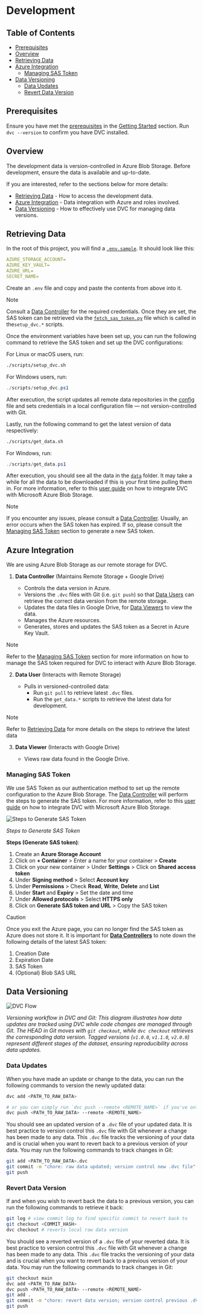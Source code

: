 # Development

## Table of Contents

- [Prerequisites](#prerequisites)
- [Overview](#overview)
- [Retrieving Data](#retrieving-data)
- [Azure Integration](#azure-integration)
  - [Managing SAS Token](#managing-sas-token)
- [Data Versioning](#data-versioning)
  - [Data Updates](#data-updates)
  - [Revert Data Version](#revert-data-version)

## Prerequisites <a id="prerequisites"></a>

Ensure you have met the [prerequisites](../README.md#prerequisites) in the [Getting Started](../README.md#getting-started) section. Run `dvc --version` to confirm you have DVC installed.

## Overview <a id="overview"></a>

The development data is version-controlled in Azure Blob Storage. Before development, ensure the data is available and up-to-date.

If you are interested, refer to the sections below for more details:

- [Retrieving Data](#retrieving-data) - How to access the development data.
- [Azure Integration](#azure-integration) - Data integration with Azure and roles involved.
- [Data Versioning](#data-versioning) - How to effectively use DVC for managing data versions.

## Retrieving Data <a id="retrieving-data"></a>

In the root of this project, you will find a [`.env.sample`](../.env.sample). It should look like this:

```yaml
AZURE_STORAGE_ACCOUNT=
AZURE_KEY_VAULT=
AZURE_URL=
SECRET_NAME=
```

Create an `.env` file and copy and paste the contents from above into it.

> [!NOTE]
> Consult a [Data Controller](#data-controller) for the required credentials. Once they are set, the SAS token can be retrieved via the [`fetch_sas_token.py`](../scripts/fetch_sas_token.py) file which is called in the`setup_dvc.*` scripts.

Once the environment variables have been set up, you can run the following command to retrieve the SAS token and set up the DVC configurations:

For Linux or macOS users, run:

```bash
./scripts/setup_dvc.sh
```

For Windows users, run:

```powershell
./scripts/setup_dvc.ps1
```

After execution, the script updates all remote data repositories in the [config](../.dvc/config) file and sets credentials in a local configuration file — not version-controlled with Git.

Lastly, run the following command to get the latest version of data respectively:

```bash
./scripts/get_data.sh
```

For Windows, run:

```powershell
./scripts/get_data.ps1
```

After execution, you should see all the data in the [`data`](../data/) folder. It may take a while for all the data to be downloaded if this is your first time pulling them in. For more information, refer to this [user guide](https://dvc.org/doc/user-guide/data-management/remote-storage/azure-blob-storage) on how to integrate DVC with Microsoft Azure Blob Storage.

> [!NOTE]
> If you encounter any issues, please consult a [Data Controller](#data-controller). Usually, an error occurs when the SAS token has expired. If so, please consult the [Managing SAS Token](#managing-sas-token) section to generate a new SAS token.

## Azure Integration <a id="azure-integration"></a>

We are using Azure Blob Storage as our remote storage for DVC.

1. **Data Controller** (Maintains Remote Storage + Google Drive) <a id="data-controller"></a>

   - Controls the data version in Azure.
   - Versions the `.dvc` files with Git (i.e. `git push`) so that [Data Users](#data-user) can retrieve the correct data version from the remote storage.
   - Updates the data files in Google Drive, for [Data Viewers](#data-viewer) to view the data.
   - Manages the Azure resources.
   - Generates, stores and updates the SAS token as a Secret in Azure Key Vault.

> [!NOTE]
> Refer to the [Managing SAS Token](#managing-sas-token) section for more information on how to manage the SAS token required for DVC to interact with Azure Blob Storage.

2. **Data User** (Interacts with Remote Storage) <a id="data-user"></a>

   - Pulls in versioned-controlled data:
     - Run `git pull` to retrieve latest `.dvc` files.
     - Run the `get_data.*` scripts to retrieve the latest data for development.

> [!NOTE]
> Refer to [Retrieving Data](#retrieving-data) for more details on the steps to retrieve the latest data

3. **Data Viewer** (Interacts with Google Drive) <a id="data-viewer"></a>

   - Views raw data found in the Google Drive.

### Managing SAS Token <a id="managing-sas-token"></a>

We use SAS Token as our authentication method to set up the remote configuration to the Azure Blob Storage. The [Data Controller](#data-controller) will perform the steps to generate the SAS token. For more information, refer to this [user guide](https://dvc.org/doc/user-guide/data-management/remote-storage/azure-blob-storage) on how to integrate DVC with Microsoft Azure Blob Storage.

![Steps to Generate SAS Token](../media/sas_token_setup.png)

_Steps to Generate SAS Token_

**Steps (Generate SAS token)**:

1. Create an **Azure Storage Account**
2. Click on **$+$ Container** > Enter a name for your container > **Create**
3. Click on your new container > Under **Settings** > Click on **Shared access token**
4. Under **Signing method** > Select **Account key**
5. Under **Permissions** > Check **Read**, **Write**, **Delete** and **List**
6. Under **Start** and **Expiry** > Set the date and time
7. Under **Allowed protocols** > Select **HTTPS only**
8. Click on **Generate SAS token and URL** > Copy the SAS token

> [!CAUTION]
> Once you exit the Azure page, you can no longer find the SAS token as Azure does not store it. It is important for [**Data Controllers**](#data-controller) to note down the following details of the latest SAS token:
>
> 1. Creation Date
> 2. Expiration Date
> 3. SAS Token
> 4. (Optional) Blob SAS URL

## Data Versioning <a id="data-versioning"></a>

![DVC Flow](../media/dvcflow.png)

_Versioning workflow in DVC and Git: This diagram illustrates how data updates are tracked using DVC while code changes are managed through Git. The HEAD in Git moves with `git checkout`, while `dvc checkout` retrieves the corresponding data version. Tagged versions (`v1.0.0`, `v1.1.0`, `v2.0.0`) represent different stages of the dataset, ensuring reproducibility across data updates._

### Data Updates <a id="data-updates"></a>

When you have made an update or change to the data, you can run the following commands to version the newly updated data:

```bash
dvc add <PATH_TO_RAW_DATA>

# or you can simply run `dvc push --remote <REMOTE_NAME>` if you've only staged a single raw data
dvc push <PATH_TO_RAW_DATA> --remote <REMOTE_NAME>
```

You should see an updated version of a `.dvc` file of your updated data. It is best practice to version control this `.dvc` file with Git whenever a change has been made to any data. This `.dvc` file tracks the versioning of your data and is crucial when you want to revert back to a previous version of your data. You may run the following commands to track changes in Git:

```bash
git add <PATH_TO_RAW_DATA>.dvc
git commit -m "chore: raw data updated; version control new .dvc file"
git push
```

### Revert Data Version <a id="revert-data-version"></a>

If and when you wish to revert back the data to a previous version, you can run the following commands to retrieve it back:

```bash
git log # view commit log to find specific commit to revert back to
git checkout <COMMIT_HASH>
dvc checkout # reverts local raw data version
```

You should see a reverted version of a `.dvc` file of your reverted data. It is best practice to version control this `.dvc` file with Git whenever a change has been made to any data. This `.dvc` file tracks the versioning of your data and is crucial when you want to revert back to a previous version of your data. You may run the following commands to track changes in Git:

```bash
git checkout main
dvc add <PATH_TO_RAW_DATA>
dvc push <PATH_TO_RAW_DATA> --remote <REMOTE_NAME>
git add .
git commit -m "chore: revert data version; version control previous .dvc file"
git push
```
